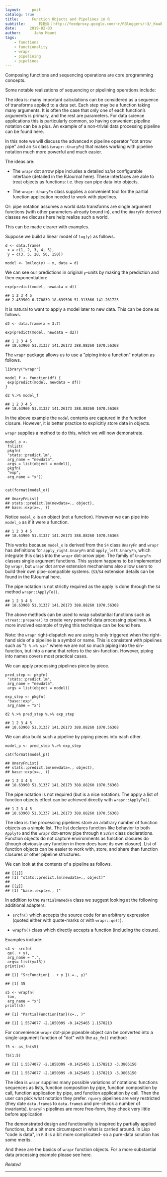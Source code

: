 ```yaml
---
layout:     post
catalog: true
title:      Function Objects and Pipelines in R
subtitle:      转载自：http://feedproxy.google.com/~r/RBloggers/~3/_Koa8Xy_U4w/
date:      2019-02-03
author:      John Mount
tags:
    - functions
    - functionality
    - wrapr
    - pipelining
    - pipelines
---
```






Composing functions and sequencing operations are core programming concepts.

Some notable realizations of sequencing or pipelining operations include:

The idea is: many important calculations can be considered as a sequence of transforms applied to a data set. Each step may be a function taking many arguments. It is often the case that only one of each function’s arguments is primary, and the rest are parameters. For data science applications this is particularly common, so having convenient pipeline notation can be a plus. An example of a non-trivial data processing pipeline can be found here.

In this note we will discuss the advanced `R` pipeline operator "dot arrow pipe" and an `S4` class (`wrapr::UnaryFn`) that makes working with pipeline notation much more powerful and much easier.



The ideas are:

- The `wrapr` dot arrow pipe includes a detailed `S3`/`S4` configurable interface (detailed in the RJournal here). These interfaces are able to treat objects as functions: i.e. they can pipe data into objects.

- The `wrapr::UnaryFn` class supplies a convenient tool for the partial function application needed to work with pipelines.


Or: pipe notation assumes a world data transforms are single argument functions (with other parameters already bound in), and the `UnaryFn` derived classes we discuss here help realize such a world.

This can be made clearer with examples.

Suppose we build a linear model of `log(y)` as follows.

```
d <- data.frame(
 x = c(1, 2, 3, 4, 5), 
 y = c(3, 5, 20, 50, 150))

model <- lm(log(y) ~ x, data = d)
```

We can see our predictions in original `y`-units by making the prediction and then exponentiation:

```
exp(predict(model, newdata = d))
```

```
## 1 2 3 4 5 
## 2.459509 6.770839 18.639596 51.313366 141.261725
```

It is natural to want to apply a model later to new data. This can be done as follows.

```
d2 <- data.frame(x = 3:7)

exp(predict(model, newdata = d2))
```

```
## 1 2 3 4 5 
## 18.63960 51.31337 141.26173 388.88260 1070.56368
```

The `wrapr` package allows us to use a "piping into a function" notation as follows.

```
library("wrapr")

model_f <- function(df) {
 exp(predict(model, newdata = df))
}

d2 %.>% model_f
```

```
## 1 2 3 4 5 
## 18.63960 51.31337 141.26173 388.88260 1070.56368
```

In the above example the `model` contents are captured in the function closure. However, it is better practice to explicitly store data in objects.

`wrapr` supplies a method to do this, which we will now demonstrate.

```
model_o <-
 fnlist(
 pkgfn(
 "stats::predict.lm",
 arg_name = "newdata", 
 args = list(object = model)),
 pkgfn(
 "exp",
 arg_name = "x"))
 

cat(format(model_o))
```

```
## UnaryFnList(
## stats::predict.lm(newdata=., object),
## base::exp(x=., ))
```

Notice `model_o` is an object (not a function). However we can pipe into `model_o` as if it were a function.

```
## 1 2 3 4 5 
## 18.63960 51.31337 141.26173 388.88260 1070.56368
```

This works because `model_o` is derived from the `S4` class `UnaryFn` and `wrapr` has definitions for `apply_right.UnaryFn` and `apply_left.UnaryFn`, which integrate this class into the `wrapr` dot-arrow pipe. The family of `UnaryFn` classes single argument functions. This system happens to be implemented by `wrapr`, but `wrapr` dot arrow extension mechanisms also allow users to build their own pipe-compatible systems. (`S3`/`S4` extension details can be found in the RJournal here.

The pipe notation is not strictly required as the apply is done through the `S4` method `wrapr::ApplyTo()`.

```
## 1 2 3 4 5 
## 18.63960 51.31337 141.26173 388.88260 1070.56368
```

The above methods can be used to wrap substantial functions such as `vtreat::prepare()` to create very powerful data processing pipelines. A more involved example of trying this technique can be found here.

Note: the `wrapr` right-dispatch we are using is only triggered when the right-hand side of a pipeline is a symbol or name. This is consistent with pipelines such as "`5 %.>% sin`" where we are not so much piping into the sin-function, but into a name that refers to the sin-function. However, piping into names covers most practical cases.

We can apply processing pipelines piece by piece.

```
pred_step <- pkgfn(
 "stats::predict.lm",
 arg_name = "newdata", 
 args = list(object = model))

exp_step <- pkgfn(
 "base::exp",
 arg_name = "x")

d2 %.>% pred_step %.>% exp_step
```

```
## 1 2 3 4 5 
## 18.63960 51.31337 141.26173 388.88260 1070.56368
```

We can also build such a pipeline by piping pieces into each other.

```
model_p <- pred_step %.>% exp_step

cat(format(model_p))
```

```
## UnaryFnList(
## stats::predict.lm(newdata=., object),
## base::exp(x=., ))
```

```
## 1 2 3 4 5 
## 18.63960 51.31337 141.26173 388.88260 1070.56368
```

The pipe notation is not required (but is a nice notation). The apply a list of function objects effect can be achieved directly with `wrapr::ApplyTo()`.

```
## 1 2 3 4 5 
## 18.63960 51.31337 141.26173 388.88260 1070.56368
```

The idea is: the processing pipelines store an arbitrary number of function objects as a simple list. The list declares function-like behavior to both `ApplyTo` and the `wrapr` dot-arrow pipe through `R` `S3`/`S4` class declarations. Function objects do not capture environments as function closures do (though obviously any function in them does have its own closure). List of function objects can be easier to work with, store, and share than function closures or other pipeline structures.

We can look at the contents of a pipeline as follows.

```
## [[1]]
## [1] "stats::predict.lm(newdata=., object)"
## 
## [[2]]
## [1] "base::exp(x=., )"
```

In addition to the `PartialNamedFn` class we suggest looking at the following additional adapters:

- `srcfn()` which accepts the source code for an arbitrary expression (quoted either with quote-marks or with `wrapr::qe()`).

- `wrapfn()` class which directly accepts a function (including the closure).


Examples include:

```
s4 <- srcfn(
 qe(. + y), 
 arg_name = ".", 
 args= list(y=13))
print(s4)
```

```
## [1] "SrcFunction{ . + y }(.=., y)"
```

```
## [1] 35
```

```
s5 <- wrapfn(
 tan, 
 arg_name = "x")
print(s5)
```

```
## [1] "PartialFunction{tan}(x=., )"
```

```
## [1] 1.5574077 -2.1850399 -0.1425465 1.1578213
```

For convenience `wrapr` dot-pipe pipeable object can be converted into a single-argument function of "dot" with the `as_fn()` method:

```
f5 <- as_fn(s5)

f5(1:5)
```

```
## [1] 1.5574077 -2.1850399 -0.1425465 1.1578213 -3.3805150
```

```
## [1] 1.5574077 -2.1850399 -0.1425465 1.1578213 -3.3805150
```

The idea is `wrapr` supplies many possible variations of notations: functions sequences as lists, function composition by pipe, function composition by call, function application by pipe, and function application by call. Then the user can pick what notation they prefer. `rquery` pipelines are very restricted (they date `data.frame`s to `data.frame`s and pre-check a number of invariants). `UnaryFn` pipelines are more free-form, they check very little before application.

The demonstrated design and functionality is inspired by partially applied functions, but a bit more circumspect in what is carried around. In Lisp "code is data", in `R` it is a bit more complicated- so a pure-data solution has some merits.

And these are the basics of `wrapr` function objects. For a more substantial data processing example please see here.


*Related*








---
